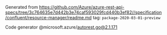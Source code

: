 Generated from https://github.com/Azure/azure-rest-api-specs/tree/3c764635e7d442b3e74caf593029fcd440b3ef82//specification/confluent/resource-manager/readme.md tag: `package-2020-03-01-preview`

Code generator @microsoft.azure/autorest.go@2.1.171


